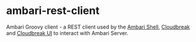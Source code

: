 ambari-rest-client
==================

Ambari Groovy client - a REST client used by the [Ambari Shell](https://github.com/sequenceiq/ambari-shell), [Cloudbreak](http://docs.cloudbreak.apiary.io/) and [Cloudbreak UI](https://cloudbreak.sequenceiq.com/) to interact with Ambari Server.
